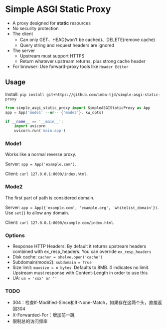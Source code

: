 # Simple ASGI Static Proxy

* A proxy designed for **static** resources
* No security protection
* The client
  * Can only GET、HEAD(won't be cached)、DELETE(remove cache)
  * Query string and request headers are ignored
* The server
  * Upstream must support HTTPS
  * Return whatever upstream returns, plus strong cache header
* For browser: Use forward-proxy tools like `Header Editor`

## Usage

Install: `pip install git+https://github.com/imba-tjd/simple-asgi-static-proxy`

```py
from simple_asgi_static_proxy import SimpleASGIStaticProxy as App
app = App('mode1' --or-- {'mode2'}, kw_opts)

if __name__ == '__main__':
    import uvicorn
    uvicorn.run('main:app')
```

### Mode1

Works like a normal reverse proxy.

Server: `app = App('example.com')`.

Client: `curl 127.0.0.1:8000/index.html`.

### Mode2

The first part of path is considered domain.

Server: `app = App({'example.com', 'example.org', 'whitelist_domain'})`. Use `set{}` to allow any domain.

Client: `curl 127.0.0.1:8000/example.com/index.html`.

### Options

* Response HTTP Headers: By default it returns upstream headers combined with ex_resp_headers. You can override `ex_resp_headers`
* Disk cache: `cacher = shelve.open('cache')`
* Subdomain(mode2): `subdomain = True`
* Size limit: `maxsize = n bytes`. Defaults to 8MB. *0* indicates no limit. Upstream must response with Content-Length in order to use this
* UA: `ua = 'xxx' or ''`

### TODO

* 304：检查If-Modified-Since和If-None-Match，如果存在这两个头，直接返回304
* X-Forwarded-For：增加前一跳
* 限制总的访问频率
